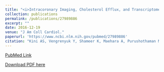 ```yaml
---
title: "<i>Intracoronary Imaging, Cholesterol Efflux, and Transcriptomes After Intensive Statin Treatment: The YELLOW II Study</i>"
collection: publications
permalink: /publications/27989886
excerpt: "" 
date: 2016-12-19
venue: "J Am Coll Cardiol."
paperurl: 'https://www.ncbi.nlm.nih.gov/pubmed/27989886'
citation: "Kini AS, Vengrenyuk Y, Shameer K, Maehara A, Purushothaman M, Yoshimura T, Matsumura M, Aquino M, Haider N, <b>Johnson KW</b>, Readhead B, Kidd BA, Feig JE, Krishnan P, Sweeny J, Milind M, Moreno P, Mehran R, Kovacic JC, Baber U, Dudley JT, Narula J, et al. J Am Coll Cardiol. 2017 Feb 14;69(6):628-640. doi: 10.1016/j.jacc.2016.10.029. Epub 2016 Oct 29. PubMed ID: 27989886"
---
```


[PubMed Link](https://www.ncbi.nlm.nih.gov/pubmed/27989886)

[Download PDF here](https://kippjohnson.com/files/27989886.pdf)

